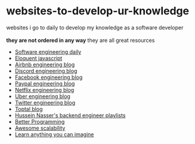 # websites-to-develop-ur-knowledge
websites i go to daily to develop my knowledge as a software developer  
<br />
**they are not ordered in any way** they are all great resources

* [Software engineering daily](https://softwareengineeringdaily.com)
* [Eloquent javascript](https://eloquentjavascript.net/)
* [Airbnb engineering blog](https://medium.com/airbnb-engineering)
* [Discord engineering blog](https://blog.discord.com/tagged/engineering)
* [Facebook engineering blog](https://engineering.fb.com)
* [Paypal engineering blog](https://medium.com/paypal-engineering)
* [Netflix engineering blog](https://netflixtechblog.com)
* [Uber engineering blog](https://eng.uber.com)
* [Twitter engineering blog](https://blog.twitter.com/engineering/en_us.html)
* [Toptal blog](https://www.toptal.com/developers/blog)
* [Hussein Nasser's backend engineer playlists](https://backend.husseinnasser.com)
* [Better Programming](https://betterprogramming.pub)
* [Awesome scalability](http://awesome-scalability.com)
* [Learn anything you can imagine](https://www.tutorialspoint.com/tutorialslibrary.htm)
